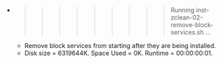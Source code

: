 * >>>>>>>>> Running inst-zclean-02-remove-block-services.sh ...
  * Remove block services from starting after they are being installed.
  * Disk size = 6319644K. Space Used = 0K. Runtime = 00:00:00:01.
